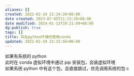 ```yaml
---
aliases: []
created: 2022-02-19 21:14:26+08:00
date created: 2023-07-05T11:13:20+08:00
date modified: 2024-01-13T19:21:09+08:00
dg-publish: true
tags: []
title: 存在python环境时使用conda
updated: 2022-02-19 21:15:56+08:00
---
```


如果有系统的 python  
此时在 conda 虚拟环境中通过 pip 安装包，会装虚拟环境  
如果系统 python 中有这个包，会直接跳过，优先调用系统的包 c